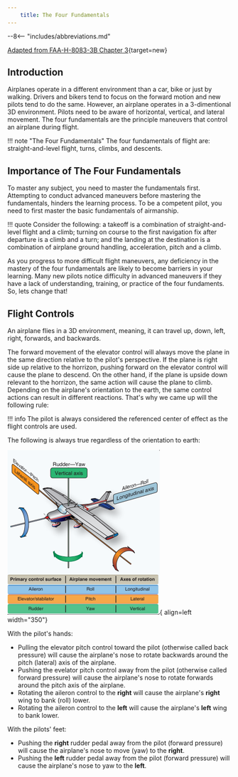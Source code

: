 ```yaml
---
    title: The Four Fundamentals
---
```


--8<-- "includes/abbreviations.md"

[Adapted from FAA-H-8083-3B Chapter 3](https://www.faa.gov/regulations_policies/handbooks_manuals/aviation/airplane_handbook/media/05_afh_ch3.pdf){target=new}

## Introduction

Airplanes operate in a different environment than a car, bike or just by walking. Drivers and bikers tend to focus on the forward motion and new pilots tend to do the same. However, an airplane operates in a 3-dimentional 3D environment. Pilots need to be aware of horizontal, vertical, and lateral movement. The four fundamentals are the principle maneuvers that control an airplane during flight.

!!! note "The Four Fundamentals"
    The four fundamentals of flight are: straight-and-level flight, turns, climbs, and descents.

## Importance of The Four Fundamentals

To master any subject, you need to master the fundamentals first. Attempting to conduct advanced maneuvers before mastering the fundamentals, hinders the learning process. To be a competent pilot, you need to first master the basic fundamentals of airmanship.

!!! quote
    Consider the following: a takeoff is a combination of straight-and-level flight and a climb; turning on course to the first navigation fix after departure is a climb and a turn; and the landing at the destination is a combination of airplane ground handling, acceleration, pitch and a climb. 

As you progress to more difficult flight maneuvers, any deficiency in the mastery of the four fundamentals are likely to become barriers in your learning. Many new pilots notice difficulty in advanced maneuvers if they have a lack of understanding, training, or practice of the four fundaments. So, lets change that!

## Flight Controls

An airplane flies in a 3D environment, meaning, it can travel up, down, left, right, forwards, and backwards.

The forward movement of the elevator control will always move the plane in the same direction relative to the pilot's perspective. If the plane is right side up relative to the horrizon, pushing forward on the elevator control will cause the plane to descend. On the other hand, if the plane is upside down relevant to the horrizon, the same action will cause the plane to climb. Depending on the airplane's orientation to the earth, the same control actions can result in different reactions. That's why we came up will the following rule:

!!! info
    The pilot is always considered the referenced center of effect as the flight controls are used.

The following is always true regardless of the orientation to earth:

![Flight Control Sufaces](assets/flight_control_sufaces.png){ align=left width="350"}

With the pilot's hands:

- Pulling the elevator pitch control toward the pilot (otherwise called back pressure) will cause the airplane's nose to rotate backwards around the pitch (lateral) axis of the airplane.
- Pushing the evelator pitch control away from the pilot (otherwise called forward pressure) will cause the airplane's nose to rotate forwards around the pitch axis of the airplane.
- Rotating the aileron control to the **right** will cause the airplane's **right** wing to bank (roll) lower.
- Rotating the aileron control to the **left** will cause the airplane's **left** wing to bank lower.

With the pilots' feet:

- Pushing the **right** rudder pedal away from the pilot (forward pressure) will cause the airplane's nose to move (yaw) to the **right**.
- Pushing the **left** rudder pedal away from the pilot (forward pressure) will cause the airplane's nose to yaw to the **left**.

<!-- Feel of the Airplane -->